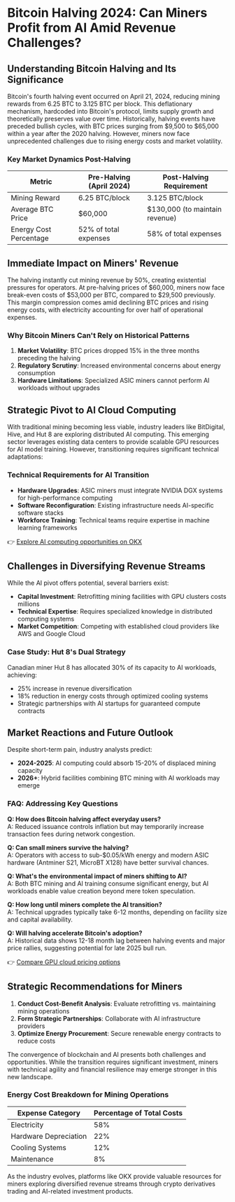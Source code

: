 # Bitcoin Halving 2024: Can Miners Profit from AI Amid Revenue Challenges?

## Understanding Bitcoin Halving and Its Significance

Bitcoin's fourth halving event occurred on April 21, 2024, reducing mining rewards from 6.25 BTC to 3.125 BTC per block. This deflationary mechanism, hardcoded into Bitcoin's protocol, limits supply growth and theoretically preserves value over time. Historically, halving events have preceded bullish cycles, with BTC prices surging from $9,500 to $65,000 within a year after the 2020 halving. However, miners now face unprecedented challenges due to rising energy costs and market volatility.

### Key Market Dynamics Post-Halving
| Metric                | Pre-Halving (April 2024) | Post-Halving Requirement |
|-----------------------|--------------------------|--------------------------|
| Mining Reward         | 6.25 BTC/block           | 3.125 BTC/block          |
| Average BTC Price     | $60,000                  | $130,000 (to maintain revenue) |
| Energy Cost Percentage| 52% of total expenses    | 58% of total expenses    |

## Immediate Impact on Miners' Revenue

The halving instantly cut mining revenue by 50%, creating existential pressures for operators. At pre-halving prices of $60,000, miners now face break-even costs of $53,000 per BTC, compared to $29,500 previously. This margin compression comes amid declining BTC prices and rising energy costs, with electricity accounting for over half of operational expenses.

### Why Bitcoin Miners Can't Rely on Historical Patterns
1. **Market Volatility**: BTC prices dropped 15% in the three months preceding the halving
2. **Regulatory Scrutiny**: Increased environmental concerns about energy consumption
3. **Hardware Limitations**: Specialized ASIC miners cannot perform AI workloads without upgrades

## Strategic Pivot to AI Cloud Computing

With traditional mining becoming less viable, industry leaders like BitDigital, Hive, and Hut 8 are exploring distributed AI computing. This emerging sector leverages existing data centers to provide scalable GPU resources for AI model training. However, transitioning requires significant technical adaptations:

### Technical Requirements for AI Transition
- **Hardware Upgrades**: ASIC miners must integrate NVIDIA DGX systems for high-performance computing
- **Software Reconfiguration**: Existing infrastructure needs AI-specific software stacks
- **Workforce Training**: Technical teams require expertise in machine learning frameworks

👉 [Explore AI computing opportunities on OKX](https://bit.ly/okx-bonus)

## Challenges in Diversifying Revenue Streams

While the AI pivot offers potential, several barriers exist:
- **Capital Investment**: Retrofitting mining facilities with GPU clusters costs millions
- **Technical Expertise**: Requires specialized knowledge in distributed computing systems
- **Market Competition**: Competing with established cloud providers like AWS and Google Cloud

### Case Study: Hut 8's Dual Strategy
Canadian miner Hut 8 has allocated 30% of its capacity to AI workloads, achieving:
- 25% increase in revenue diversification
- 18% reduction in energy costs through optimized cooling systems
- Strategic partnerships with AI startups for guaranteed compute contracts

## Market Reactions and Future Outlook

Despite short-term pain, industry analysts predict:
- **2024-2025**: AI computing could absorb 15-20% of displaced mining capacity
- **2026+**: Hybrid facilities combining BTC mining with AI workloads may emerge

### FAQ: Addressing Key Questions

**Q: How does Bitcoin halving affect everyday users?**  
A: Reduced issuance controls inflation but may temporarily increase transaction fees during network congestion.

**Q: Can small miners survive the halving?**  
A: Operators with access to sub-$0.05/kWh energy and modern ASIC hardware (Antminer S21, MicroBT X128) have better survival chances.

**Q: What's the environmental impact of miners shifting to AI?**  
A: Both BTC mining and AI training consume significant energy, but AI workloads enable value creation beyond mere token speculation.

**Q: How long until miners complete the AI transition?**  
A: Technical upgrades typically take 6-12 months, depending on facility size and capital availability.

**Q: Will halving accelerate Bitcoin's adoption?**  
A: Historical data shows 12-18 month lag between halving events and major price rallies, suggesting potential for late 2025 bull run.

👉 [Compare GPU cloud pricing options](https://bit.ly/okx-bonus)

## Strategic Recommendations for Miners

1. **Conduct Cost-Benefit Analysis**: Evaluate retrofitting vs. maintaining mining operations
2. **Form Strategic Partnerships**: Collaborate with AI infrastructure providers
3. **Optimize Energy Procurement**: Secure renewable energy contracts to reduce costs

The convergence of blockchain and AI presents both challenges and opportunities. While the transition requires significant investment, miners with technical agility and financial resilience may emerge stronger in this new landscape.

### Energy Cost Breakdown for Mining Operations
| Expense Category      | Percentage of Total Costs |
|-----------------------|---------------------------|
| Electricity           | 58%                       |
| Hardware Depreciation | 22%                       |
| Cooling Systems       | 12%                       |
| Maintenance           | 8%                        |

As the industry evolves, platforms like OKX provide valuable resources for miners exploring diversified revenue streams through crypto derivatives trading and AI-related investment products.